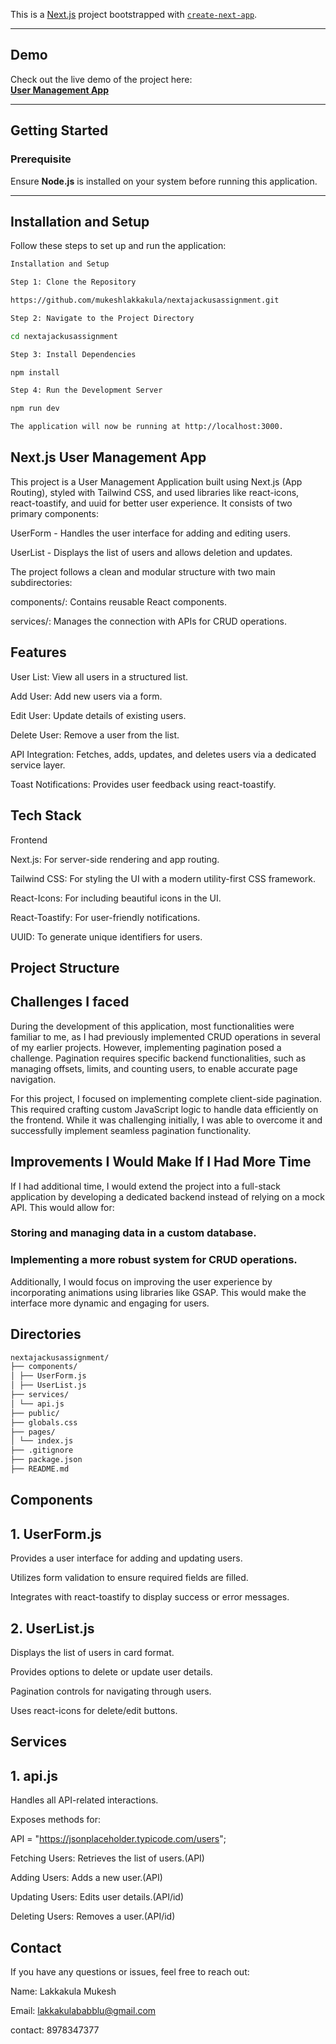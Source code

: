 This is a [Next.js](https://nextjs.org) project bootstrapped with [`create-next-app`](https://github.com/vercel/next.js/tree/canary/packages/create-next-app).

---

## **Demo**

Check out the live demo of the project here:  
[**User Management App**](https://nextajackusassignment.vercel.app/)

---

## **Getting Started**

### Prerequisite

Ensure **Node.js** is installed on your system before running this application.

---

## **Installation and Setup**

Follow these steps to set up and run the application:

```bash
Installation and Setup

Step 1: Clone the Repository

https://github.com/mukeshlakkakula/nextajackusassignment.git

Step 2: Navigate to the Project Directory

cd nextajackusassignment

Step 3: Install Dependencies

npm install

Step 4: Run the Development Server

npm run dev

The application will now be running at http://localhost:3000.
```

## Next.js User Management App

This project is a User Management Application built using Next.js (App Routing), styled with Tailwind CSS, and used libraries like react-icons, react-toastify, and uuid for better user experience. It consists of two primary components:

UserForm - Handles the user interface for adding and editing users.

UserList - Displays the list of users and allows deletion and updates.

The project follows a clean and modular structure with two main subdirectories:

components/: Contains reusable React components.

services/: Manages the connection with APIs for CRUD operations.

## Features

User List: View all users in a structured list.

Add User: Add new users via a form.

Edit User: Update details of existing users.

Delete User: Remove a user from the list.

API Integration: Fetches, adds, updates, and deletes users via a dedicated service layer.

Toast Notifications: Provides user feedback using react-toastify.

## Tech Stack

Frontend

Next.js: For server-side rendering and app routing.

Tailwind CSS: For styling the UI with a modern utility-first CSS framework.

React-Icons: For including beautiful icons in the UI.

React-Toastify: For user-friendly notifications.

UUID: To generate unique identifiers for users.

## Project Structure

## Challenges I faced

During the development of this application, most functionalities were familiar to me, as I had previously implemented CRUD operations in several of my earlier projects. However, implementing pagination posed a challenge. Pagination requires specific backend functionalities, such as managing offsets, limits, and counting users, to enable accurate page navigation.

For this project, I focused on implementing complete client-side pagination. This required crafting custom JavaScript logic to handle data efficiently on the frontend. While it was challenging initially, I was able to overcome it and successfully implement seamless pagination functionality.

## Improvements I Would Make If I Had More Time

If I had additional time, I would extend the project into a full-stack application by developing a dedicated backend instead of relying on a mock API. This would allow for:

### Storing and managing data in a custom database.

### Implementing a more robust system for CRUD operations.

Additionally, I would focus on improving the user experience by incorporating animations using libraries like GSAP. This would make the interface more dynamic and engaging for users.

## Directories

```bash
nextajackusassignment/
├── components/
│ ├── UserForm.js
│ ├── UserList.js
├── services/
│ └── api.js
├── public/
├── globals.css
├── pages/
│ └── index.js
├── .gitignore
├── package.json
├── README.md
```

## Components

## 1. UserForm.js

Provides a user interface for adding and updating users.

Utilizes form validation to ensure required fields are filled.

Integrates with react-toastify to display success or error messages.

## 2. UserList.js

Displays the list of users in card format.

Provides options to delete or update user details.

Pagination controls for navigating through users.

Uses react-icons for delete/edit buttons.

## Services

## 1. api.js

Handles all API-related interactions.

Exposes methods for:

API = "https://jsonplaceholder.typicode.com/users";

Fetching Users: Retrieves the list of users.(API)

Adding Users: Adds a new user.(API)

Updating Users: Edits user details.(API/id)

Deleting Users: Removes a user.(API/id)

## Contact

If you have any questions or issues, feel free to reach out:

Name: Lakkakula Mukesh

Email: lakkakulababblu@gmail.com

contact: 8978347377
